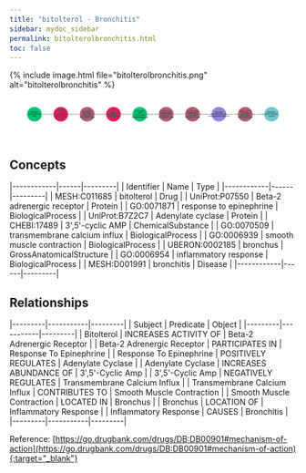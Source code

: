 ```yaml
---
title: "bitolterol - Bronchitis"
sidebar: mydoc_sidebar
permalink: bitolterolbronchitis.html
toc: false 
---
```


{% include image.html file="bitolterolbronchitis.png" alt="bitolterolbronchitis" %}![Path Visualization](/images/bitolterolbronchitis.png)

## Concepts

|------------|------|---------|
| Identifier | Name | Type    |
|------------|------|---------|
| MESH:C011685 | bitolterol | Drug |
| UniProt:P07550 | Beta-2 adrenergic receptor | Protein |
| GO:0071871 | response to epinephrine | BiologicalProcess |
| UniProt:B7Z2C7 | Adenylate cyclase | Protein |
| CHEBI:17489 | 3',5'-cyclic AMP | ChemicalSubstance |
| GO:0070509 | transmembrane calcium influx | BiologicalProcess |
| GO:0006939 | smooth muscle contraction | BiologicalProcess |
| UBERON:0002185 | bronchus | GrossAnatomicalStructure |
| GO:0006954 | inflammatory response | BiologicalProcess |
| MESH:D001991 | bronchitis | Disease |
|------------|------|---------|

## Relationships

|---------|-----------|---------|
| Subject | Predicate | Object  |
|---------|-----------|---------|
| Bitolterol | INCREASES ACTIVITY OF | Beta-2 Adrenergic Receptor |
| Beta-2 Adrenergic Receptor | PARTICIPATES IN | Response To Epinephrine |
| Response To Epinephrine | POSITIVELY REGULATES | Adenylate Cyclase |
| Adenylate Cyclase | INCREASES ABUNDANCE OF | 3',5'-Cyclic Amp |
| 3',5'-Cyclic Amp | NEGATIVELY REGULATES | Transmembrane Calcium Influx |
| Transmembrane Calcium Influx | CONTRIBUTES TO | Smooth Muscle Contraction |
| Smooth Muscle Contraction | LOCATED IN | Bronchus |
| Bronchus | LOCATION OF | Inflammatory Response |
| Inflammatory Response | CAUSES | Bronchitis |
|---------|-----------|---------|

Reference: [https://go.drugbank.com/drugs/DB:DB00901#mechanism-of-action](https://go.drugbank.com/drugs/DB:DB00901#mechanism-of-action){:target="_blank"}